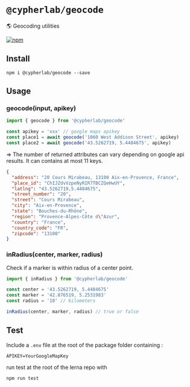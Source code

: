 # `@cypherlab/geocode`


🌎 Geocoding utilities  

<a href="https://www.npmjs.com/package/@cypherlab/geocode">
  <img alt="npm" src="https://img.shields.io/npm/v/@cypherlab/geocode">
</a>

## Install
```
npm i @cypherlab/geocode --save
```


## Usage

### geocode(input, apikey)

```js
import { geocode } from '@cypherlab/geocode'

const apikey = 'xxx' // google maps apikey
const place1 = await geocode('1060 West Addison Street', apikey)
const place2 = await geocode('43.5262719, 5.4484675', apikey)
```
=> The number of returned attributes can vary depending on google api results. It can contains at most 11 keys.

```json
{
  "address": "20 Cours Mirabeau, 13100 Aix-en-Provence, France",
  "place_id": "ChIJZdvVzpeNyRIR7TBCZQeHwUY",
  "latlng": "43.5262719,5.4484675",
  "street_number": "20",
  "street": "Cours Mirabeau",
  "city": "Aix-en-Provence",
  "state": "Bouches-du-Rhône",
  "region": "Provence-Alpes-Côte d\'Azur",
  "country": "France",
  "country_code": "FR",
  "zipcode": "13100"
}
```

### inRadius(center, marker, radius)

Check if a marker is within radius of a center point.


```js
import { inRadius } from '@cypherlab/geocode'

const center = '43.5262719, 5.4484675'
const marker = '42.876519, 5.2531983'
const radius = '10' // kilometers

inRadius(center, marker, radius) // true or false
```


## Test

Include a `.env` file at the root of the package folder containing :
```
APIKEY=YourGoogleMapKey
```

run test at the root of the lerna repo with
```
npm run test
```

